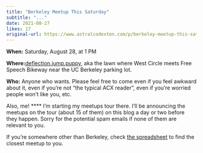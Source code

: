```yaml
---
title: "Berkeley Meetup This Saturday"
subtitle: "..."
date: 2021-08-27
likes: 17
original-url: https://www.astralcodexten.com/p/berkeley-meetup-this-saturday
---
```

**When:** Saturday, August 28, at 1 PM

 **Where:**[deflection.jump.puppy](https://what3words.com/deflection.jump.puppy), aka the lawn where West Circle meets Free Speech Bikeway near the UC Berkeley parking lot.

 **Who:** Anyone who wants. Please feel free to come even if you feel awkward about it, even if you’re not “the typical ACX reader”, even if you’re worried people won’t like you, etc.

Also, me! **** I’m starting my meetups tour there. I’ll be announcing the meetups on the tour (about 15 of them) on this blog a day or two before they happen. Sorry for the potential spam emails if none of them are relevant to you.

If you’re somewhere other than Berkeley, check [the spreadsheet](https://docs.google.com/spreadsheets/d/e/2PACX-1vTsSMKpBkT5y4yOIcUYqKGzuyZ7jdZTKSrp-bASqY6Y5VV0ta6_hNwVWWMI2wQDzj21TaA4lMS-KSio/pubhtml) to find the closest meetup to you.
